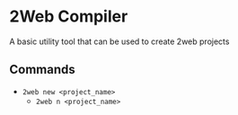 # 2Web Compiler

A basic utility tool that can be used to create 2web projects

## Commands

- `2web new <project_name>`
  - `2web n <project_name>`
